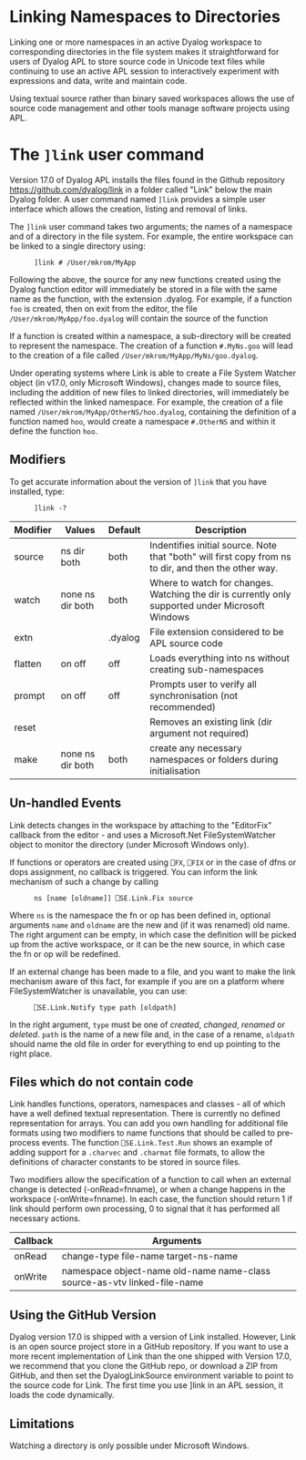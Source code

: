 # Linking Namespaces to Directories
Linking one or more namespaces in an active Dyalog workspace to corresponding directories in the file system makes it straightforward for users of Dyalog APL to store source code in Unicode text files while continuing to use an active APL session to interactively experiment with expressions and data, write and maintain code.

Using textual source rather than binary saved workspaces allows the use of source code management and other tools manage software projects using APL.

# The `]link` user command
Version 17.0 of Dyalog APL installs the files found in the Github repository https://github.com/dyalog/link in a folder called "Link" below the main Dyalog folder. A user command named `]link` provides a simple user interface which allows the creation, listing and removal of links.

The `]link` user command takes two arguments; the names of a namespace and of a directory in the file system. For example, the entire workspace can be linked to a single directory using:

```
      ]link # /User/mkrom/MyApp
```

Following the above, the source for any new functions created using the Dyalog function editor will immediately be stored in a file with the same name as the function, with the extension .dyalog. For example, if a function `foo` is created, then on exit from the editor, the file `/User/mkrom/MyApp/foo.dyalog` will contain the source of the function

If a function is created within a namespace, a sub-directory will be created to represent the namespace. The creation of a function `#.MyNs.goo` will lead to the creation of a file called `/User/mkrom/MyApp/MyNs/goo.dyalog`.

Under operating systems where Link is able to create a File System Watcher object (in v17.0, only Microsoft Windows), changes made to source files, including the addition of new files to linked directories, will immediately be reflected within the linked namespace. For example, the creation of a file named `/User/mkrom/MyApp/OtherNS/hoo.dyalog`, containing the definition of a function named `hoo`, would create a namespace `#.OtherNS` and within it define the function `hoo`.

## Modifiers

To get accurate information about the version of `]link` that you have installed, type:

```
      ]link -?
```

|Modifier|Values|Default|Description|
|--------|------|---|-----------|
|source|ns dir both|both|Indentifies initial source. Note that "both" will first copy from ns to dir, and then the other way.|
|watch|none ns dir both|both|Where to watch for changes. Watching the dir is currently only supported under Microsoft Windows|
|extn||.dyalog|File extension considered to be APL source code|
|flatten|on off|off|Loads everything into ns without creating sub-namespaces|
|prompt|on off|off|Prompts user to verify all synchronisation (not recommended)|
|reset|||Removes an existing link (dir argument not required)|        
|make|none ns dir both|both|create any necessary namespaces or folders during initialisation|

## Un-handled Events

Link detects changes in the workspace by attaching to the "EditorFix" callback from the editor - and uses a Microsoft.Net FileSystemWatcher object to monitor the directory (under Microsoft Windows only).

If functions or operators are created using `⎕FX`, `⎕FIX` or in the case of dfns or dops assignment, no callback is triggered. You can inform the link mechanism of such a change by calling  
```
      ns [name [oldname]] ⎕SE.Link.Fix source
```
Where `ns` is the namespace the fn or op has been defined in, optional arguments `name` and `oldname` are the new and (if it was renamed) old name. The right argument can be empty, in which case the definition will be picked up from the active workspace, or it can be the new source, in which case the fn or op will be redefined.

If an external change has been made to a file, and you want to make the link mechanism aware of this fact, for example if you are on a platform where FileSystemWatcher is unavailable, you can use:
```
      ⎕SE.Link.Notify type path [oldpath]
```
In the right argument, `type` must be one of *created*, *changed*, *renamed* or *deleted*. `path` is the name of a new file and, in the case of a rename, `oldpath` should name the old file in order for everything to end up pointing to the right place.

## Files which do not contain code

Link handles functions, operators, namespaces and classes - all of which have a well defined textual representation. There is currently no defined representation for arrays. You can add you own handling for additional file formats using two modifiers to name functions that should be called to pre-process events. The function `⎕SE.Link.Test.Run` shows an example of adding support for a `.charvec` and `.charmat` file formats, to allow the definitions of character constants to be stored in source files.

Two modifiers allow the specification of a function to call when an external change is detected (-onRead=fnname), or when a change happens in the workspace (-onWrite=fnname). In each case, the function should return 1 if link should perform own processing, 0 to signal that it has performed all necessary actions.

|Callback|Arguments|
|----|-----|
|onRead|change-type file-name target-ns-name|
|onWrite|namespace object-name old-name name-class source-as-vtv linked-file-name|

## Using the GitHub Version

Dyalog version 17.0 is shipped with a version of Link installed. However, Link is an open source project store in a GitHub repository. If you want to use a more recent implementation of Link than the one shipped with Version 17.0, we recommend that you clone the GitHub repo, or download a ZIP from GitHub, and then set the DyalogLinkSource environment variable to point to the source code for Link. The first time you use ]link in an APL session, it loads the code dynamically.

## Limitations

Watching a directory is only possible under Microsoft Windows.